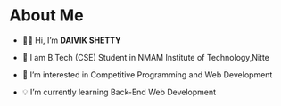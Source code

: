# About Me
- 🧑‍💻 Hi, I’m **DAIVIK SHETTY**

- 📜 I am B.Tech (CSE) Student in NMAM Institute of Technology,Nitte

- 🎯 I’m interested in Competitive Programming and Web Development

- 💡 I’m currently learning Back-End Web Development
